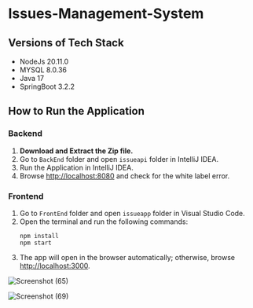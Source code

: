 # Issues-Management-System

## Versions of Tech Stack
- NodeJs 20.11.0
- MYSQL 8.0.36
- Java 17
- SpringBoot 3.2.2

## How to Run the Application

### Backend
1. **Download and Extract the Zip file.**
2. Go to `BackEnd` folder and open `issueapi` folder in IntelliJ IDEA.
3. Run the Application in IntelliJ IDEA.
4. Browse [http://localhost:8080](http://localhost:8080) and check for the white label error.

### Frontend
1. Go to `FrontEnd` folder and open `issueapp` folder in Visual Studio Code.
2. Open the terminal and run the following commands:
    ```
    npm install
    npm start
    ```
3. The app will open in the browser automatically; otherwise, browse [http://localhost:3000](http://localhost:3000).

![Screenshot (65)](https://github.com/Hasitha7/Issues-Management-System/assets/45654397/20b635ba-66b5-4c6e-a05b-5ed3a23cfc86)

![Screenshot (69)](https://github.com/Hasitha7/Issues-Management-System/assets/45654397/23d32845-0da2-4e5a-a95d-dc81d50f98ff)





